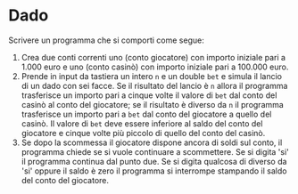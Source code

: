 # Dado

Scrivere un programma che si comporti come segue:

1. Crea due conti correnti uno (conto giocatore) con importo iniziale pari a 1.000 euro e uno (conto casinò) con
   importo
   iniziale pari a 100.000 euro.
2. Prende in input da tastiera un intero `n` e un double `bet` e simula il lancio di un dado con sei facce. Se il
   risultato del lancio è `n` allora il programma trasferisce un importo pari a cinque volte il valore di `bet` dal
   conto del casinò al conto del giocatore; se il risultato è diverso da `n` il programma trasferisce un importo pari
   a `bet` dal conto del giocatore a quello del casinò. Il valore di `bet` deve essere inferiore al saldo del conto
   del giocatore e cinque volte più piccolo di quello del conto del casinò.
3. Se dopo la scommessa il giocatore dispone ancora di soldi sul conto, il programma chiede se si vuole continuare a
   scommettere. Se si digita 'si' il programma continua dal punto due. Se si digita qualcosa di diverso da 'si' oppure
   il saldo è zero il programma si interrompe stampando il saldo del conto del giocatore.